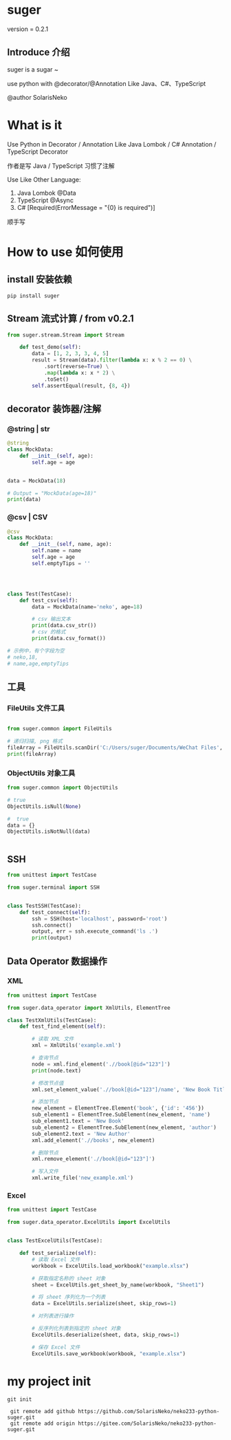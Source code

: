 # suger

version = 0.2.1

## Introduce 介绍

suger is a sugar ~ 

use python with @decorator/@Annotation Like Java、C#、TypeScript 

@author SolarisNeko


# What is it
Use Python in Decorator / Annotation Like Java Lombok / C# Annotation / TypeScript Decorator

作者是写 Java / TypeScript 习惯了注解

Use Like Other Language:
1. Java Lombok @Data
2. TypeScript  @Async
3. C#  [Required(ErrorMessage = "{0} is required")]

顺手写

# How to use 如何使用
## install 安装依赖
```shell
pip install suger
```

## Stream 流式计算 / from v0.2.1 
```python
from suger.stream.Stream import Stream

    def test_demo(self):
        data = [1, 2, 3, 3, 4, 5]
        result = Stream(data).filter(lambda x: x % 2 == 0) \
            .sort(reverse=True) \
            .map(lambda x: x * 2) \
            .toSet()
        self.assertEqual(result, {8, 4})

```

## decorator 装饰器/注解
### @string | __str__
```python
@string
class MockData:
    def __init__(self, age):
        self.age = age


data = MockData(18)

# Output = "MockData(age=18)"
print(data)

```

### @csv | CSV 
```python
@csv
class MockData:
    def __init__(self, name, age):
        self.name = name
        self.age = age
        self.emptyTips = ''




class Test(TestCase):
    def test_csv(self):
        data = MockData(name='neko', age=18)

        # csv 输出文本
        print(data.csv_str())
        # csv 的格式
        print(data.csv_format())

# 示例中，有个字段为空
# neko,18,
# name,age,emptyTips

```

## 工具
### FileUtils 文件工具
```python

from suger.common import FileUtils

# 递归扫描, png 格式
fileArray = FileUtils.scanDir('C:/Users/suger/Documents/WeChat Files', 'png')
print(fileArray)

```


### ObjectUtils 对象工具
```python
from suger.common import ObjectUtils

# true
ObjectUtils.isNull(None)

#  true
data = {}
ObjectUtils.isNotNull(data)



```

## SSH
```python
from unittest import TestCase

from suger.terminal import SSH


class TestSSH(TestCase):
    def test_connect(self):
        ssh = SSH(host='localhost', password='root')
        ssh.connect()
        output, err = ssh.execute_command('ls .')
        print(output)


```

## Data Operator 数据操作
### XML
```python
from unittest import TestCase

from suger.data_operator import XmlUtils, ElementTree

class TestXmlUtils(TestCase):
    def test_find_element(self):

        # 读取 XML 文件
        xml = XmlUtils('example.xml')

        # 查询节点
        node = xml.find_element('.//book[@id="123"]')
        print(node.text)

        # 修改节点值
        xml.set_element_value('.//book[@id="123"]/name', 'New Book Title')

        # 添加节点
        new_element = ElementTree.Element('book', {'id': '456'})
        sub_element1 = ElementTree.SubElement(new_element, 'name')
        sub_element1.text = 'New Book'
        sub_element2 = ElementTree.SubElement(new_element, 'author')
        sub_element2.text = 'New Author'
        xml.add_element('.//books', new_element)

        # 删除节点
        xml.remove_element('.//book[@id="123"]')

        # 写入文件
        xml.write_file('new_example.xml')


```


### Excel 
```python
from unittest import TestCase

from suger.data_operator.ExcelUtils import ExcelUtils


class TestExcelUtils(TestCase):

    def test_serialize(self):
        # 读取 Excel 文件
        workbook = ExcelUtils.load_workbook("example.xlsx")

        # 获取指定名称的 sheet 对象
        sheet = ExcelUtils.get_sheet_by_name(workbook, "Sheet1")

        # 将 sheet 序列化为一个列表
        data = ExcelUtils.serialize(sheet, skip_rows=1)

        # 对列表进行操作

        # 反序列化列表到指定的 sheet 对象
        ExcelUtils.deserialize(sheet, data, skip_rows=1)

        # 保存 Excel 文件
        ExcelUtils.save_workbook(workbook, "example.xlsx")

```


# my project init
```shell
git init

 git remote add github https://github.com/SolarisNeko/neko233-python-suger.git
 git remote add origin https://gitee.com/SolarisNeko/neko233-python-suger.git
```

